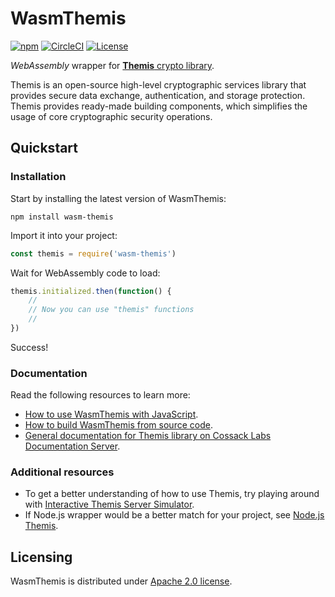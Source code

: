 # WasmThemis

[![npm][npm-badge]][npm]
[![CircleCI][circle-ci-badge]][circle-ci]
[![License][license-badge]][license]

_WebAssembly_ wrapper for [**Themis** crypto library][themis].

Themis is an open-source high-level cryptographic services library that provides secure data exchange, authentication, and storage protection.
Themis provides ready-made building components, which simplifies the usage of core cryptographic security operations.

[themis]: https://github.com/cossacklabs/themis
[npm]: https://www.npmjs.com/package/wasm-themis
[npm-badge]: https://img.shields.io/npm/v/wasm-themis.svg
[circle-ci]: https://circleci.com/gh/cossacklabs/themis/tree/master
[circle-ci-badge]: https://circleci.com/gh/cossacklabs/themis/tree/master.svg?style=shield
[license]: LICENSE
[license-badge]: https://img.shields.io/npm/l/wasm-themis.svg

## Quickstart

### Installation

Start by installing the latest version of WasmThemis:

```
npm install wasm-themis
```

Import it into your project:

```javascript
const themis = require('wasm-themis')
```

Wait for WebAssembly code to load:

```javascript
themis.initialized.then(function() {
    //
    // Now you can use "themis" functions
    //
})
```
Success!

### Documentation

Read the following resources to learn more:

  - [How to use WasmThemis with JavaScript][language-guide].
  - [How to build WasmThemis from source code][build-instructions].
  - [General documentation for Themis library on Cossack Labs Documentation Server][docserver].

### Additional resources  
  - To get a better understanding of how to use Themis, try playing around with [Interactive Themis Server Simulator](https://docs.cossacklabs.com/simulator/interactive/).
  - If Node.js wrapper would be a better match for your project, see [Node.js Themis](https://github.com/cossacklabs/themis/tree/master/src/wrappers/themis/jsthemis).

<!--
TODO: refer code samples and tests here
-->

[language-guide]: https://docs.cossacklabs.com/pages/js-wasm-howto/
[build-instructions]: https://docs.cossacklabs.com/pages/documentation-themis/#webassembly-wrapper-installation
[docserver]: https://docs.cossacklabs.com/products/themis/

## Licensing

WasmThemis is distributed under [Apache 2.0 license](LICENSE).
